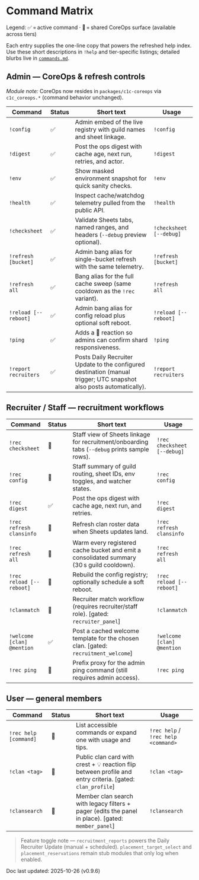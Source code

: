 # Command Matrix

Legend: ✅ = active command · 🧩 = shared CoreOps surface (available across tiers)

Each entry supplies the one-line copy that powers the refreshed help index. Use these
short descriptions in `!help` and tier-specific listings; detailed blurbs live in
[`commands.md`](commands.md).

## Admin — CoreOps & refresh controls
_Module note:_ CoreOps now resides in `packages/c1c-coreops` via `c1c_coreops.*` (command behavior unchanged).

| Command | Status | Short text | Usage |
| --- | --- | --- | --- |
| `!config` | ✅ | Admin embed of the live registry with guild names and sheet linkage. | `!config` |
| `!digest` | ✅ | Post the ops digest with cache age, next run, retries, and actor. | `!digest` |
| `!env` | ✅ | Show masked environment snapshot for quick sanity checks. | `!env` |
| `!health` | ✅ | Inspect cache/watchdog telemetry pulled from the public API. | `!health` |
| `!checksheet` | ✅ | Validate Sheets tabs, named ranges, and headers (`--debug` preview optional). | `!checksheet [--debug]` |
| `!refresh [bucket]` | ✅ | Admin bang alias for single-bucket refresh with the same telemetry. | `!refresh [bucket]` |
| `!refresh all` | ✅ | Bang alias for the full cache sweep (same cooldown as the `!rec` variant). | `!refresh all` |
| `!reload [--reboot]` | ✅ | Admin bang alias for config reload plus optional soft reboot. | `!reload [--reboot]` |
| `!ping` | ✅ | Adds a 🏓 reaction so admins can confirm shard responsiveness. | `!ping` |
| `!report recruiters` | ✅ | Posts Daily Recruiter Update to the configured destination (manual trigger; UTC snapshot also posts automatically). | `!report recruiters` |

## Recruiter / Staff — recruitment workflows
| Command | Status | Short text | Usage |
| --- | --- | --- | --- |
| `!rec checksheet` | 🧩 | Staff view of Sheets linkage for recruitment/onboarding tabs (`--debug` prints sample rows). | `!rec checksheet [--debug]` |
| `!rec config` | 🧩 | Staff summary of guild routing, sheet IDs, env toggles, and watcher states. | `!rec config` |
| `!rec digest` | ✅ | Post the ops digest with cache age, next run, and retries. | `!rec digest` |
| `!rec refresh clansinfo` | 🧩 | Refresh clan roster data when Sheets updates land. | `!rec refresh clansinfo` |
| `!rec refresh all` | 🧩 | Warm every registered cache bucket and emit a consolidated summary (30 s guild cooldown). | `!rec refresh all` |
| `!rec reload [--reboot]` | 🧩 | Rebuild the config registry; optionally schedule a soft reboot. | `!rec reload [--reboot]` |
| `!clanmatch` | 🧩 | Recruiter match workflow (requires recruiter/staff role). [gated: `recruiter_panel`] | `!clanmatch` |
| `!welcome [clan] @mention` | ✅ | Post a cached welcome template for the chosen clan. [gated: `recruitment_welcome`] | `!welcome [clan] @mention` |
| `!rec ping` | 🧩 | Prefix proxy for the admin ping command (still requires admin access). | `!rec ping` |

## User — general members
| Command | Status | Short text | Usage |
| --- | --- | --- | --- |
| `!rec help [command]` | 🧩 | List accessible commands or expand one with usage and tips. | `!rec help` / `!rec help <command>` |
| `!clan <tag>` | 🧩 | Public clan card with crest + 💡 reaction flip between profile and entry criteria. [gated: `clan_profile`] | `!clan <tag>` |
| `!clansearch` | 🧩 | Member clan search with legacy filters + pager (edits the panel in place). [gated: `member_panel`] | `!clansearch` |

> Feature toggle note — `recruitment_reports` powers the Daily Recruiter Update (manual + scheduled). `placement_target_select` and `placement_reservations` remain stub modules that only log when enabled.

Doc last updated: 2025-10-26 (v0.9.6)
